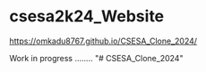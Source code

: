 # csesa2k24_Website

https://omkadu8767.github.io/CSESA_Clone_2024/

 Work in progress ........
"# CSESA_Clone_2024" 
